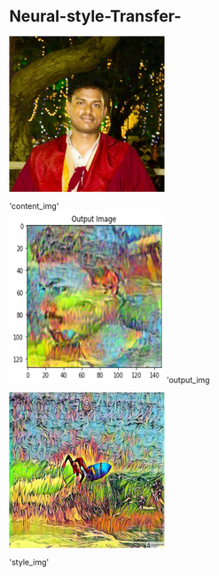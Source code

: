 # Neural-style-Transfer-



<img src="./assets/a.png" width="280" height="280"/> 

'content_img'   
                                                                                                               <img src="./assets/c.png" width="280" height="310"/>
                                                                                                                                    'output_img

<img src="./assets/b.png" width="280" height="280"/> 

'style_img' 



